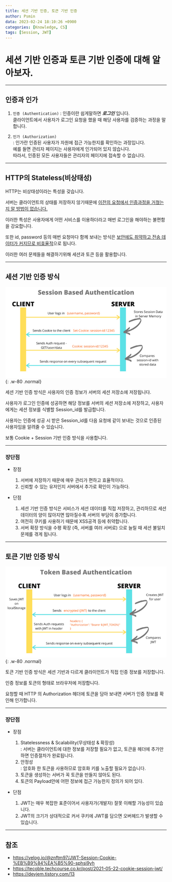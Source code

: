 ```yaml
---
title: 세션 기반 인증, 토큰 기반 인증
author: Psmin
data: 2023-02-24 18:10:26 +0900
categories: [Knowledge, CS]
tags: [Session, JWT]
---
```


# 세션 기반 인증과 토큰 기반 인증에 대해 알아보자.

---

## 인증과 인가

1. `인증 (Authentication)`
   : 인증이란 쉽게말하면 **_로그인_** 입니다.  
   클라이언트에서 사용자가 로그인 요청을 했을 때 해당 사용자를 검증하는 과정을 말합니다.

2. `인가 (Authorization)`  
   : 인가란 인증된 사용자가 자원에 접근 가능한지를 확인하는 과정입니다.  
   예를 들면 관리자 페이지는 사용자에게 인가되어 있지 않습니다.  
   따라서, 인증된 모든 사용자들은 관리자의 페이지에 접속할 수 없습니다.

---

## HTTP의 Stateless(비상태성)

HTTP는 비상태성이라는 특성을 갖습니다.

서버는 클라이언트의 상태를 저장하지 않기때문에 <u>이전의 요청에서 인증과정을 거쳤는지 알 방법이 없습니다.</u>

이러한 특성은 사용자에게 어떤 서비스를 이용하더라고 매번 로그인을 해야하는 불편함을 강요합니다.

또한 id, password 등의 매번 요청마다 함께 보내는 방식은 <u>보안에도 취약하고 전송 데이터가 커지므로 비효율적</u>으로 됩니다.

이러한 여러 문제들을 해결하기위해 세션과 토큰 등을 활용합니다.

---

## 세션 기반 인증 방식

![session-based-authentication](/assets/img/session-based-authentication.png){: .w-80 .normal}

세션 기반 인증 방식은 사용자의 인증 정보가 서버의 세션 저장소에 저장됩니다.

사용자가 로그인 인증에 성공하면 해당 정보를 서버의 세션 저장소에 저장하고, 사용자에게는 세션 정보를 식별할 Session_id를 발급합니다.

사용자는 인증에 성공 시 받은 Session_id를 다음 요청에 같이 보내는 것으로 인증된 사용자임을 알려줄 수 있습니다.

보통 Cookie + Session 기반 인증 방식을 사용합니다.

---

### 장단점

- 장점

  1. 서버에 저장하기 때문에 매우 관리가 편하고 효율적이다.
  2. 신뢰할 수 있는 유저인지 서버에서 추가로 확인이 가능하다.

- 단점

  1. 세션 기반 인증 방식은 서비스가 세션 데이터를 직접 저장하고, 관리하므로 세션 데이터의 양이 많아지면 많아질수록 서버의 부담이 증가합니다.
  2. 여전히 쿠키를 사용하기 때문에 XSS공격 등에 취약합니다.
  3. 서버 확장 방식을 수평 확장 (즉, 서버를 여러 서버로) 으로 늘릴 때 세션 불일치 문제를 겪게 됩니다.

---

## 토큰 기반 인증 방식

![token-based-authentication](/assets/img/token-based-authentication.png){: .w-80 .normal}

토큰 기반 인증 방식은 세션 기반과 다르게 클라이언트가 직접 인증 정보를 저장합니다.

인증 정보를 토큰의 형태로 브라우저에 저장합니다.

요청할 때 HTTP 의 Authorization 헤더에 토큰을 담아 보내면 서버가 인증 정보를 확인해 인가합니다.

---

### 장단점

- 장점

  1. Statelessness & Scalability(무상태성 & 확장성)  
     : 서버는 클라이언트에 대한 정보를 저장할 필요가 없고, 토큰을 헤더에 추가만 하면 인증절차가 완료됩니다.
  2. 안정성  
     : 암호화 한 토큰을 사용하므로 암호화 키를 노출할 필요가 없습니다.
  3. 토큰을 생성하는 서버가 꼭 토큰을 만들지 않아도 된다.
  4. 토큰의 Payload안에 어떤 정보에 접근 가능한지 정의가 되어 있다.

- 단점
  1. JWT는 매우 복잡한 표준이어서 사용자가(개발자) 잘못 이해할 가능성이 있습니다.
  2. JWT의 크기가 상대적으로 커서 쿠키에 JWT를 담으면 오버헤드가 발생할 수 있습니다.

---

## 참조

- <https://velog.io/@znftm97/JWT-Session-Cookie-%EB%B9%84%EA%B5%90-sphsi9yh>
- <https://tecoble.techcourse.co.kr/post/2021-05-22-cookie-session-jwt/>
- <https://devjem.tistory.com/13>
